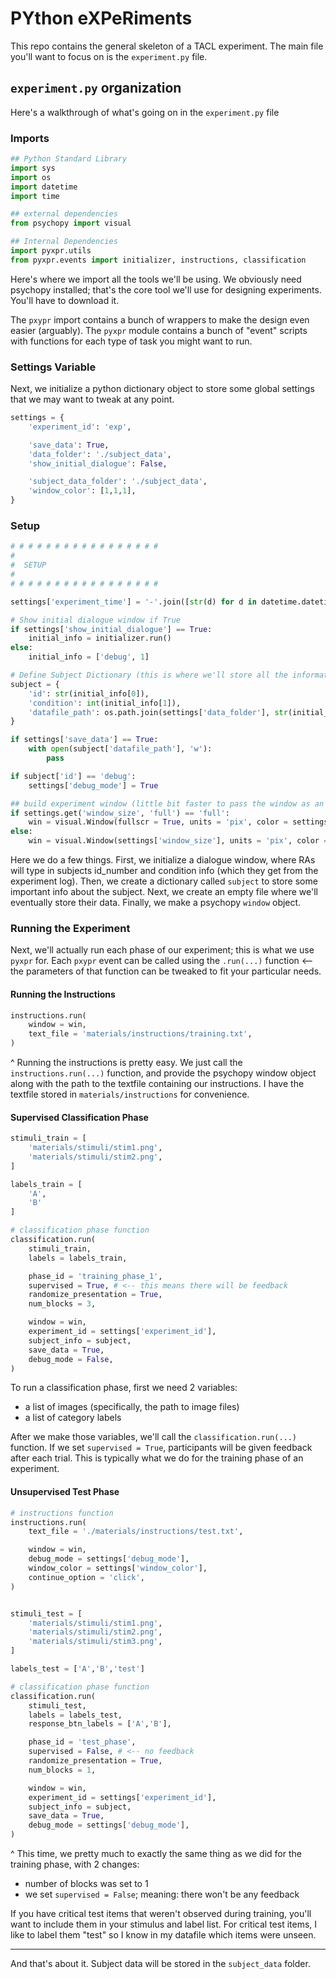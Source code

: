 # PYthon eXPeRiments

This repo contains the general skeleton of a TACL experiment. The main file you'll want to focus on is the `experiment.py` file. 

## `experiment.py` organization

Here's a walkthrough of what's going on in the `experiment.py` file

### Imports
```python
## Python Standard Library
import sys
import os
import datetime
import time

## external dependencies
from psychopy import visual

## Internal Dependencies
import pyxpr.utils
from pyxpr.events import initializer, instructions, classification
```

Here's where we import all the tools we'll be using. We obviously need psychopy installed; that's the core tool we'll use for designing experiments. You'll have to download it.

The `pxypr` import contains a bunch of wrappers to make the design even easier (arguably). The `pyxpr` module contains a bunch of "event" scripts with functions for each type of task you might want to run. 


### Settings Variable

Next, we initialize a python dictionary object to store some global settings that we may want to tweak at any point.

```python
settings = {
    'experiment_id': 'exp',

	'save_data': True,
    'data_folder': './subject_data',
	'show_initial_dialogue': False,

	'subject_data_folder': './subject_data',
    'window_color': [1,1,1],
}
```

### Setup

```python
# # # # # # # # # # # # # # # # # 
# 
#  SETUP
# 
# # # # # # # # # # # # # # # # # 

settings['experiment_time'] = '-'.join([str(d) for d in datetime.datetime.now().timetuple()][:6])

# Show initial dialogue window if True
if settings['show_initial_dialogue'] == True:
	initial_info = initializer.run()
else:
	initial_info = ['debug', 1]

# Define Subject Dictionary (this is where we'll store all the information about the subject)
subject = {
	'id': str(initial_info[0]),
	'condition': int(initial_info[1]),
	'datafile_path': os.path.join(settings['data_folder'], str(initial_info[0]) + '_' + settings['experiment_time'] + '.csv')
}

if settings['save_data'] == True:
	with open(subject['datafile_path'], 'w'):
		pass

if subject['id'] == 'debug':
	settings['debug_mode'] = True

## build experiment window (little bit faster to pass the window as an argument to each event rather than making a new one on the fly each time an event changes)
if settings.get('window_size', 'full') == 'full':
	win = visual.Window(fullscr = True, units = 'pix', color = settings.get('window_color', [1,1,1]))
else:
	win = visual.Window(settings['window_size'], units = 'pix', color = settings.get('window_color', [1,1,1]))
```

Here we do a few things. First, we initialize a dialogue window, where RAs will type in subjects id_number and condition info (which they get from the experiment log). Then, we create a dictionary called `subject` to store some important info about the subject. Next, we create an empty file where we'll eventually store their data. Finally, we make a psychopy `window` object.

### Running the Experiment

Next, we'll actually run each phase of our experiment; this is what we use `pyxpr` for. Each `pxypr` event can be called using the `.run(...)` function <-- the parameters of that function can be tweaked to fit your particular needs. 

#### Running the Instructions
```python
instructions.run(
	window = win,
	text_file = 'materials/instructions/training.txt',	
)
```
^ Running the instructions is pretty easy. We just call the `instructions.run(...)` function, and provide the psychopy window object along with the path to the textfile containing our instructions. I have the textfile stored in `materials/instructions` for convenience.

#### Supervised Classification Phase
```python
stimuli_train = [
    'materials/stimuli/stim1.png',
    'materials/stimuli/stim2.png',
]

labels_train = [
	'A',
	'B'
]

# classification phase function
classification.run(
	stimuli_train,
	labels = labels_train,

    phase_id = 'training_phase_1',
    supervised = True, # <-- this means there will be feedback
    randomize_presentation = True,
    num_blocks = 3,

	window = win,
	experiment_id = settings['experiment_id'],
	subject_info = subject,
	save_data = True,
	debug_mode = False,
)
```
To run a classification phase, first we need 2 variables:
- a list of images (specifically, the path to image files)
- a list of category labels

After we make those variables, we'll call the `classification.run(...)` function. If we set `supervised = True`, participants will be given feedback after each trial. This is typically what we do for the training phase of an experiment.

#### Unsupervised Test Phase
```python
# instructions function
instructions.run(
    text_file = './materials/instructions/test.txt',

	window = win,
	debug_mode = settings['debug_mode'],
    window_color = settings['window_color'],
    continue_option = 'click',
)


stimuli_test = [
    'materials/stimuli/stim1.png',
    'materials/stimuli/stim2.png',
    'materials/stimuli/stim3.png',
]

labels_test = ['A','B','test']

# classification phase function
classification.run(
	stimuli_test,
	labels = labels_test,
    response_btn_labels = ['A','B'],

    phase_id = 'test_phase',
    supervised = False, # <-- no feedback
    randomize_presentation = True,
    num_blocks = 1,

	window = win,
	experiment_id = settings['experiment_id'],
	subject_info = subject,
	save_data = True,
	debug_mode = settings['debug_mode'],
)

```
^ This time, we pretty much to exactly the same thing as we did for the training phase, with 2 changes:
- number of blocks was set to 1
- we set `supervised = False`; meaning: there won't be any feedback

If you have critical test items that weren't observed during training, you'll want to include them in your stimulus and label list. For critical test items, I like to label them "test" so I know in my datafile which items were unseen.


---

And that's about it. Subject data will be stored in the `subject_data` folder.


